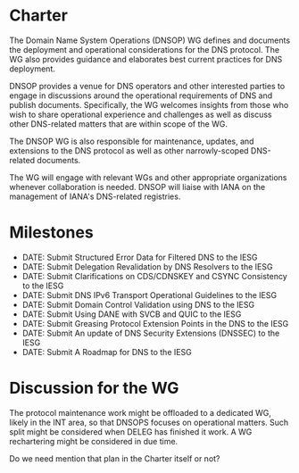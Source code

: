# Charter

The Domain Name System Operations (DNSOP) WG defines and documents the deployment and operational considerations for the DNS protocol. The WG also provides guidance and elaborates best current practices for DNS deployment.

DNSOP provides a venue for DNS operators and other interested parties to engage in discussions around the operational requirements of DNS and publish documents. Specifically, the WG welcomes insights from those who wish to share operational experience and challenges as well as discuss other DNS-related matters that are within scope of the WG.

The DNSOP WG is also responsible for maintenance, updates, and extensions to the DNS protocol as well as other narrowly-scoped DNS-related documents.

The WG will engage with relevant WGs and other appropriate organizations whenever collaboration is needed. DNSOP will liaise with IANA on the management of IANA's DNS-related registries.

# Milestones 

* DATE: Submit Structured Error Data for Filtered DNS to the IESG
* DATE: Submit Delegation Revalidation by DNS Resolvers to the IESG
* DATE: Submit Clarifications on CDS/CDNSKEY and CSYNC Consistency to the IESG
* DATE: Submit DNS IPv6 Transport Operational Guidelines to the IESG
* DATE: Submit Domain Control Validation using DNS to the IESG
* DATE: Submit Using DANE with SVCB and QUIC to the IESG
* DATE: Submit Greasing Protocol Extension Points in the DNS to the IESG
* DATE: Submit An update of DNS Security Extensions (DNSSEC) to the IESG
* DATE: Submit A Roadmap for DNS to the IESG 


# Discussion for the WG

The protocol maintenance work might be offloaded to a dedicated WG, likely in the INT area, so that DNSOPS focuses on operational matters. Such split might be considered when DELEG has finished it work. A WG rechartering might be considered in due time.

Do we need mention that plan in the Charter itself or not?
